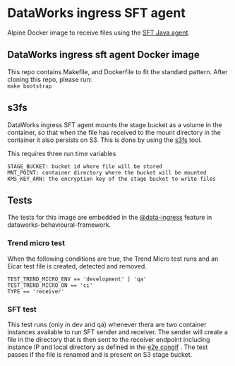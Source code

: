 # DataWorks ingress SFT agent

Alpine Docker image to receive files using the [SFT Java agent](https://dwpdigital.atlassian.net/wiki/spaces/SFT/pages/113836037260/SFT+Agent+Documentation).

## DataWorks ingress sft agent Docker image

This repo contains Makefile, and Dockerfile to fit the standard pattern.
After cloning this repo, please run:  
`make bootstrap`


## s3fs

DataWorks ingress SFT agent mounts the stage bucket as a volume in the container, so that when the file has received to the mount directory in the container it also persists on S3. This is done by using the [s3fs](https://github.com/s3fs-fuse/s3fs-fuse) tool.

This requires three run time variables
```
STAGE_BUCKET: bucket id where file will be stored
MNT_POINT: container directory where the bucket will be mounted
KMS_KEY_ARN: the encryption key of the stage bucket to write files

```

## Tests

The tests for this image are embedded in the [@data-ingress](https://github.com/dwp/dataworks-behavioural-framework/blob/master/src/features/data-ingress.feature) feature in dataworks-behavioural-framework.

### Trend micro test

When the following conditions are true, the Trend Micro test runs and an Eicar test file is created, detected and removed.

```
TEST_TREND_MICRO_ENV == 'development' | 'qa'
TEST_TREND_MICRO_ON == 'ci'
TYPE == 'receiver'
```

### SFT test

This test runs (only in dev and qa) whenever thera are two container instances available to run SFT sender and receiver. The sender will create a file in the directory that is then sent to the receiver endpoint including instance IP and local directory as defined in the [e2e congif](https://github.com/dwp/dataworks-aws-data-ingress/blob/master/terraform/data-ingress-sft-task/sft_config/agent-application-config-receiver-e2e.tpl) . The test passes if the file is renamed and is present on S3 stage bucket.


